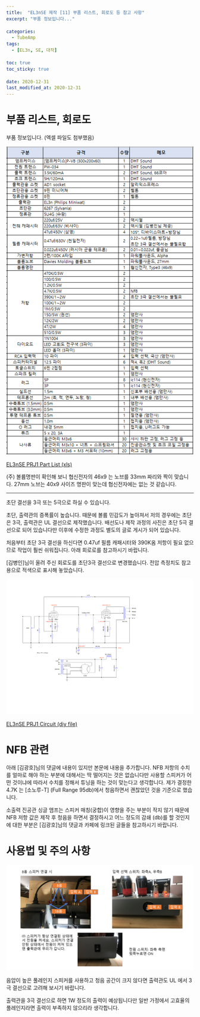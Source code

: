 ```yaml
---
title:  "EL3nSE 제작 [11] 부품 리스트, 회로도 등 참고 사항"
excerpt: "부품 정보입니다..."

categories:
  - TubeAmp
tags:
  - [EL3n, SE, 대작]

toc: true
toc_sticky: true
 
date: 2020-12-31
last_modified_at: 2020-12-31
---
```

# 부품 리스트, 회로도

부품 정보입니다. (엑셀 파일도 첨부했음)

![EL3nSE PRJ1 Part List](/assets/images/EN3nSE_Part_list_Final.png)

[EL3nSE PRJ1 Part List (xls)](/assets/downloads/EL3n_Part_list_20201231.xlsx)

(주) 볼륨명판이 확인해 보니 협신전자의 46x9 는 노브를 33mm 짜리와 짝이 맞습니다. 27mm 노브는 40x9 사이즈 명판이 맞는데 협신전자에는 없는 것 같습니다.

---
초단 결선을 3극 또는 5극으로 하실 수 있습니다. 

초단, 출력관의 증폭률이 높습니다. 때문에 볼륨 민감도가 높아져서 저의 경우에는 초단은 3극, 출력관은 UL 결선으로 제작했습니다. 배선도나 제작 과정의 사진은 초단 5극 결선으로 되어 있습니다만 이후에 수정한 과정도 별도의 글로 게시가 되어 있습니다.

처음부터 초단 3극 결선을 하신다면 0.47uf 필름 캐패시터와 390K옴 저항이 필요 없으므로 작업이 훨씬 쉬워집니다. 아래 회로로를 참고하시기 바랍니다. 

[김병인]님이 올려 주신 회로도를 초단3극 결선으로 변경했습니다. 전압 측정치도 참고용으로 적색으로 표시해 놓았습니다. 

![EL3nSE PRJ1 measurement final](/assets/images/EF86-EL3N-BlackBird_measurement_4.png)

[EL3nSE PRJ1 Circuit (diy file)](/assets/downloads/EF86-EL3N-correct-triode.diy)

# NFB 관련

아래 [김광호]님의 댓글에 내용이 있지만 본문에 내용을 추가합니다. NFB 저항의 수치를 얼마로 해야 하는 부분에 대해서는 딱 떨어지는 것은 없습니다만 사용할 스피커가 어떤 것이냐에 따라서 수치를 정해서 튜닝을 하는 것이 맞는다고 생각합니다. 제가 결정한 4.7K 는 [소노루-T] (Full Range 95db)에서 청음하면서 괜찮았던 것을 기준으로 했습니다.

소출력 진공관 싱글 앰프는 스피커 매칭(궁합)이 영향을 주는 부분이 작지 않기 때문에 NFB 저항 값은 제작 후 청음을 하면서 결정하시고 어느 정도의 감쇄 (db)를 할 것인지에 대한 부분은 [김광호]님의 댓글과 카페에 링크된 글들을 참고하시기 바랍니다. 

# 사용법 및 주의 사항

![EL3nSE PRJ1 사용법 주의사항](/assets/images/EL3nSE_PRJ1_info.png)

음압이 높은 풀레인지 스피커를 사용하고 청음 공간이 크지 않다면 출력관도 UL 에서 3극 결선으로 고려해 보시기 바랍니다. ​

출력관을 3극 결선으로 하면 1W 정도의 출력이 예상됩니다만 일반 가정에서 고효율의 풀레인지라면 출력이 부족하지 않으리라 생각합니다. 
